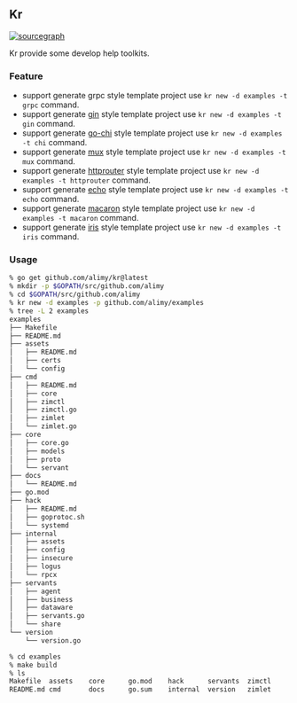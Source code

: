 ## Kr
[![sourcegraph](https://img.shields.io/badge/view%20on-Sourcegraph-brightgreen.svg?logo=sourcegraph)](https://sourcegraph.com/github.com/alimy/kr)

Kr provide some develop help toolkits.

### Feature
* support generate grpc style template project use ```kr new -d examples -t grpc``` command.
* support generate [gin](https://github.com/go-gonic/gin) style template project use ```kr new -d examples -t gin``` command.
* support generate [go-chi](https://github.com/go-chi/chi) style template project use ```kr new -d examples -t chi``` command.
* support generate [mux](https://github.com/gorilla/mux) style template project use ```kr new -d examples -t mux``` command.
* support generate [httprouter](https://github.com/julienschmidt/httprouter) style template project use ```kr new -d examples -t httprouter``` command.
* support generate [echo](https://github.com/labstack/echo) style template project use ```kr new -d examples -t echo``` command.
* support generate [macaron](https://github.com/go-macaron/macaron) style template project use ```kr new -d examples -t macaron``` command.
* support generate [iris](https://github.com/kataras/iris) style template project use ```kr new -d examples -t iris``` command.
### Usage
```bash
% go get github.com/alimy/kr@latest
% mkdir -p $GOPATH/src/github.com/alimy
% cd $GOPATH/src/github.com/alimy
% kr new -d examples -p github.com/alimy/examples
% tree -L 2 examples
examples
├── Makefile
├── README.md
├── assets
│   ├── README.md
│   ├── certs
│   └── config
├── cmd
│   ├── README.md
│   ├── core
│   ├── zimctl
│   ├── zimctl.go
│   ├── zimlet
│   └── zimlet.go
├── core
│   ├── core.go
│   ├── models
│   ├── proto
│   └── servant
├── docs
│   └── README.md
├── go.mod
├── hack
│   ├── README.md
│   ├── goprotoc.sh
│   └── systemd
├── internal
│   ├── assets
│   ├── config
│   ├── insecure
│   ├── logus
│   └── rpcx
├── servants
│   ├── agent
│   ├── business
│   ├── dataware
│   ├── servants.go
│   └── share
└── version
    └── version.go

% cd examples
% make build
% ls
Makefile  assets    core      go.mod    hack      servants  zimctl
README.md cmd       docs      go.sum    internal  version   zimlet
```
